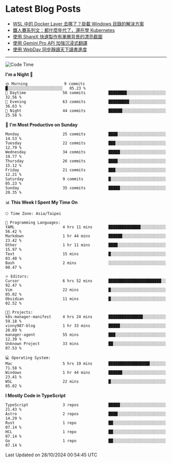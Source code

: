 # Latest Blog Posts
<!-- BLOG-POST-LIST:START -->
- [WSL 中的 Docker Layer 去哪了？掛載 Windows 目錄的解決方案](https://www.vinny987.xyz/blog/2024/where-are-docker-layers-in-wsl-a-simple-mount-solution/)
- [鐵人賽系列文：都什麼年代了，還在學 Kubernetes](https://www.vinny987.xyz/blog/2024/ithome-ironman-2024-thoughts/)
- [使用 ShareX 快速製作有漸層背景的漂亮截圖](https://www.vinny987.xyz/blog/2024/use-sharex-to-quickly-create-beautiful-screenshots-with-gradient-backgrounds/)
- [使用 Gemini Pro API 加強沉浸式翻譯](https://www.vinny987.xyz/blog/2024/enhance-immersive-translation-using-the-gemini-pro-api/)
- [使用 WebDav 同步靜讀天下讀書進度](https://www.vinny987.xyz/blog/2024/use-webdav-to-sync-reading-progress-on-moon-app/)
<!-- BLOG-POST-LIST:END -->

---

<!--START_SECTION:waka-->
![Code Time](http://img.shields.io/badge/Code%20Time-426%20hrs%2024%20mins-blue)

**I'm a Night 🦉** 

```text
🌞 Morning                9 commits           █░░░░░░░░░░░░░░░░░░░░░░░░   05.23 % 
🌆 Daytime                56 commits          ████████░░░░░░░░░░░░░░░░░   32.56 % 
🌃 Evening                63 commits          █████████░░░░░░░░░░░░░░░░   36.63 % 
🌙 Night                  44 commits          ██████░░░░░░░░░░░░░░░░░░░   25.58 % 
```
📅 **I'm Most Productive on Sunday** 

```text
Monday                   25 commits          ████░░░░░░░░░░░░░░░░░░░░░   14.53 % 
Tuesday                  22 commits          ███░░░░░░░░░░░░░░░░░░░░░░   12.79 % 
Wednesday                34 commits          █████░░░░░░░░░░░░░░░░░░░░   19.77 % 
Thursday                 26 commits          ████░░░░░░░░░░░░░░░░░░░░░   15.12 % 
Friday                   21 commits          ███░░░░░░░░░░░░░░░░░░░░░░   12.21 % 
Saturday                 9 commits           █░░░░░░░░░░░░░░░░░░░░░░░░   05.23 % 
Sunday                   35 commits          █████░░░░░░░░░░░░░░░░░░░░   20.35 % 
```


📊 **This Week I Spent My Time On** 

```text
🕑︎ Time Zone: Asia/Taipei

💬 Programming Languages: 
YAML                     4 hrs 11 mins       ██████████████░░░░░░░░░░░   56.42 % 
Markdown                 1 hr 44 mins        ██████░░░░░░░░░░░░░░░░░░░   23.42 % 
Other                    1 hr 11 mins        ████░░░░░░░░░░░░░░░░░░░░░   15.97 % 
Text                     15 mins             █░░░░░░░░░░░░░░░░░░░░░░░░   03.40 % 
Bash                     2 mins              ░░░░░░░░░░░░░░░░░░░░░░░░░   00.47 % 

🔥 Editors: 
Cursor                   6 hrs 52 mins       ███████████████████████░░   92.47 % 
Vim                      22 mins             █░░░░░░░░░░░░░░░░░░░░░░░░   05.02 % 
Obsidian                 11 mins             █░░░░░░░░░░░░░░░░░░░░░░░░   02.52 % 

🐱‍💻 Projects: 
k8s-manager-manifest     4 hrs 24 mins       ███████████████░░░░░░░░░░   59.18 % 
vinny987-blog            1 hr 33 mins        █████░░░░░░░░░░░░░░░░░░░░   20.89 % 
manager-agent            55 mins             ███░░░░░░░░░░░░░░░░░░░░░░   12.39 % 
Unknown Project          33 mins             ██░░░░░░░░░░░░░░░░░░░░░░░   07.53 % 

💻 Operating System: 
Mac                      5 hrs 19 mins       ██████████████████░░░░░░░   71.58 % 
Windows                  1 hr 44 mins        ██████░░░░░░░░░░░░░░░░░░░   23.41 % 
WSL                      22 mins             █░░░░░░░░░░░░░░░░░░░░░░░░   05.02 % 
```

**I Mostly Code in TypeScript** 

```text
TypeScript               3 repos             █████░░░░░░░░░░░░░░░░░░░░   21.43 % 
Astro                    2 repos             ████░░░░░░░░░░░░░░░░░░░░░   14.29 % 
Rust                     1 repo              ██░░░░░░░░░░░░░░░░░░░░░░░   07.14 % 
HCL                      1 repo              ██░░░░░░░░░░░░░░░░░░░░░░░   07.14 % 
Go                       1 repo              ██░░░░░░░░░░░░░░░░░░░░░░░   07.14 % 
```




 Last Updated on 28/10/2024 00:54:45 UTC
<!--END_SECTION:waka-->

<!--
**vincent97277/vincent97277** is a ✨ _special_ ✨ repository because its `README.md` (this file) appears on your GitHub profile.

Here are some ideas to get you started:

- 🔭 I’m currently working on ...
- 🌱 I’m currently learning ...
- 👯 I’m looking to collaborate on ...
- 🤔 I’m looking for help with ...
- 💬 Ask me about ...
- 📫 How to reach me: ...
- 😄 Pronouns: ...
- ⚡ Fun fact: ...
-->
